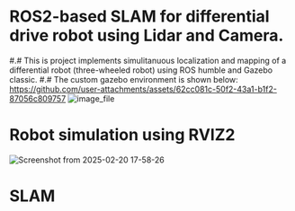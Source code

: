 # ROS2-based SLAM for differential drive robot using Lidar and Camera.
#.# This is project implements simulitanuous localization and mapping of a differential robot (three-wheeled robot) using ROS humble and Gazebo classic.
#.# The custom gazebo environment is shown below:
https://github.com/user-attachments/assets/62cc081c-50f2-43a1-b1f2-87056c809757
![image_file](https://github.com/user-attachments/assets/a9b36010-b449-4de6-9c35-a26cc6d595f9)

# Robot simulation using RVIZ2
![Screenshot from 2025-02-20 17-58-26](https://github.com/user-attachments/assets/1ebd2588-3e0c-4b57-873b-ed0ae0ef1f75)

# SLAM

